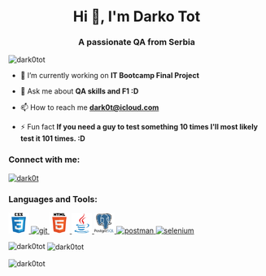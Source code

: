 <h1 align="center">Hi 👋, I'm Darko Tot</h1>
<h3 align="center">A passionate QA from Serbia</h3>

<p align="left"> <img src="https://komarev.com/ghpvc/?username=dark0tot&label=Profile%20views&color=0e75b6&style=flat" alt="dark0tot" /> </p>

- 🔭 I’m currently working on **IT Bootcamp Final Project**

- 💬 Ask me about **QA skills and F1 :D**

- 📫 How to reach me **dark0t@icloud.com**

- ⚡ Fun fact **If you need a guy to test something 10 times I'll most likely test it 101 times. :D**

<h3 align="left">Connect with me:</h3>
<p align="left">
<a href="https://linkedin.com/in/dark0t" target="blank"><img align="center" src="https://raw.githubusercontent.com/rahuldkjain/github-profile-readme-generator/master/src/images/icons/Social/linked-in-alt.svg" alt="dark0t" height="30" width="40" /></a>
</p>

<h3 align="left">Languages and Tools:</h3>
<p align="left"> <a href="https://www.w3schools.com/css/" target="_blank" rel="noreferrer"> <img src="https://raw.githubusercontent.com/devicons/devicon/master/icons/css3/css3-original-wordmark.svg" alt="css3" width="40" height="40"/> </a> <a href="https://git-scm.com/" target="_blank" rel="noreferrer"> <img src="https://www.vectorlogo.zone/logos/git-scm/git-scm-icon.svg" alt="git" width="40" height="40"/> </a> <a href="https://www.w3.org/html/" target="_blank" rel="noreferrer"> <img src="https://raw.githubusercontent.com/devicons/devicon/master/icons/html5/html5-original-wordmark.svg" alt="html5" width="40" height="40"/> </a> <a href="https://www.java.com" target="_blank" rel="noreferrer"> <img src="https://raw.githubusercontent.com/devicons/devicon/master/icons/java/java-original.svg" alt="java" width="40" height="40"/> </a> <a href="https://www.postgresql.org" target="_blank" rel="noreferrer"> <img src="https://raw.githubusercontent.com/devicons/devicon/master/icons/postgresql/postgresql-original-wordmark.svg" alt="postgresql" width="40" height="40"/> </a> <a href="https://postman.com" target="_blank" rel="noreferrer"> <img src="https://www.vectorlogo.zone/logos/getpostman/getpostman-icon.svg" alt="postman" width="40" height="40"/> </a> <a href="https://www.selenium.dev" target="_blank" rel="noreferrer"> <img src="https://raw.githubusercontent.com/detain/svg-logos/780f25886640cef088af994181646db2f6b1a3f8/svg/selenium-logo.svg" alt="selenium" width="40" height="40"/> </a> </p>

<p><img align="left" src="https://github-readme-stats.vercel.app/api/top-langs?username=dark0tot&show_icons=true&locale=en&layout=compact" alt="dark0tot" /></p>

<p>&nbsp;<img align="center" src="https://github-readme-stats.vercel.app/api?username=dark0tot&show_icons=true&locale=en" alt="dark0tot" /></p>

<p><img align="center" src="https://github-readme-streak-stats.herokuapp.com/?user=dark0tot&" alt="dark0tot" /></p>
